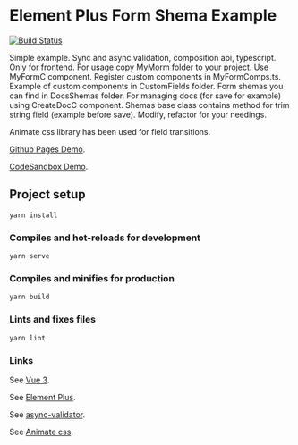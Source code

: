 # Element Plus Form Shema Example

[![Build Status](https://app.travis-ci.com/pavellzubkov/element-plus-form-shema.svg?branch=main)](https://app.travis-ci.com/pavellzubkov/element-plus-form-shema)

Simple example. Sync and async validation, composition api, typescript.
Only for frontend. For usage copy MyMorm folder to your project. Use MyFormC component.
Register custom components in MyFormComps.ts. Example of custom components in CustomFields folder.
Form shemas you can find in DocsShemas folder. For managing docs (for save for example) using CreateDocC component.
Shemas base class contains method for trim string field (example before save).
Modify, refactor for your needings.

Animate css library has been used  for field transitions.

[Github Pages Demo](https://pavellzubkov.github.io/element-plus-form-shema/).

[CodeSandbox Demo](https://codesandbox.io/s/wizardly-lovelace-1sqng?file=/README.md).

## Project setup
```
yarn install
```

### Compiles and hot-reloads for development
```
yarn serve
```

### Compiles and minifies for production
```
yarn build
```

### Lints and fixes files
```
yarn lint
```

### Links
See [Vue 3](https://v3.vuejs.org/).

See [Element Plus](https://element-plus.org/en-US/).

See [async-validator](https://github.com/yiminghe/async-validator).

See [Animate css](https://animate.style/).
